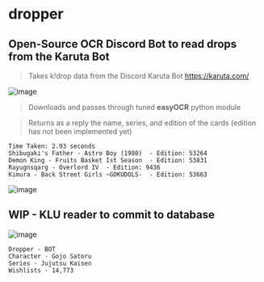 # dropper
## Open-Source OCR Discord Bot to read drops from the Karuta Bot

> Takes k!drop data from the Discord Karuta Bot https://karuta.com/

![image](https://github.com/mythking-git/dropper/assets/70135452/a3a0ac8c-d66d-4303-b3be-b3cea4b22770)

> Downloads and passes through tuned **easyOCR** python module

> Returns as a reply the name, series, and edition of the cards (edition has not been implemented yet)
```
Time Taken: 2.93 seconds
Shibugaki's Father - Astro Boy (1980)  - Edition: 53264
Demon King - Fruits Basket Ist Season  - Edition: 53831
Rayugnsqarg - Overlord IV  - Edition: 9436
Kimura - Back Street Girls ~GOKUDOLS-  - Edition: 53663
```

![image](https://github.com/mythking-git/dropper/assets/70135452/48b4b136-46e4-4845-a04b-ef684a303480)

## WIP - KLU reader to commit to database

![image](https://github.com/mythking-git/dropper/assets/70135452/7e57812f-52f8-4bc7-8a34-9f7696ba35cb)

```
Dropper - BOT
Character · Gojo Satoru
Series · Jujutsu Kaisen
Wishlists · 14,773
```
